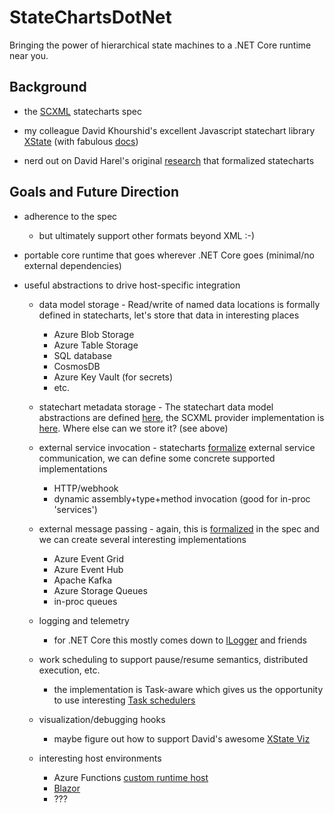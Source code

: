 # StateChartsDotNet

Bringing the power of hierarchical state machines to a .NET Core runtime near you.

## Background

- the [SCXML](https://www.w3.org/TR/scxml/) statecharts spec

- my colleague David Khourshid's excellent Javascript statechart library [XState](https://github.com/davidkpiano/xstate) (with fabulous [docs](https://xstate.js.org/docs/))

- nerd out on David Harel's original [research](https://www.sciencedirect.com/science/article/pii/0167642387900359/pdf) that formalized statecharts


## Goals and Future Direction

- adherence to the spec
	- but ultimately support other formats beyond XML :-)

- portable core runtime that goes wherever .NET Core goes (minimal/no external dependencies)

- useful abstractions to drive host-specific integration

	- data model storage - Read/write of named data locations is formally defined in statecharts, let's store that data in interesting places
		- Azure Blob Storage
		- Azure Table Storage
		- SQL database
		- CosmosDB
		- Azure Key Vault (for secrets)
		- etc.

	- statechart metadata storage - The statechart data model abstractions are defined [here](./CoreEngine.Abstractions/Model), the SCXML provider implementation is [here](./CoreEngine.ModelProvider.Xml). Where else can we store it? (see above)

	- external service invocation - statecharts [formalize](https://www.w3.org/TR/scxml/#invoke) external service communication, we can define some concrete supported implementations
		- HTTP/webhook
		- dynamic assembly+type+method invocation (good for in-proc 'services')

	- external message passing - again, this is [formalized](https://www.w3.org/TR/scxml/#send) in the spec and we can create several interesting implementations
		- Azure Event Grid
		- Azure Event Hub
		- Apache Kafka
		- Azure Storage Queues
		- in-proc queues

	- logging and telemetry
		- for .NET Core this mostly comes down to [ILogger](https://docs.microsoft.com/en-us/aspnet/core/fundamentals/logging/?view=aspnetcore-3.1) and friends

	- work scheduling to support pause/resume semantics, distributed execution, etc.
		- the implementation is Task-aware which gives us the opportunity to use interesting [Task schedulers](https://docs.microsoft.com/en-us/dotnet/api/system.threading.tasks.taskscheduler?view=netcore-3.1)

	- visualization/debugging hooks
		- maybe figure out how to support David's awesome [XState Viz](https://xstate.js.org/viz/)

	- interesting host environments
		- Azure Functions [custom runtime host](https://docs.microsoft.com/en-us/azure/azure-functions/functions-custom-handlers)
		- [Blazor](https://dotnet.microsoft.com/apps/aspnet/web-apps/blazor)
		- ???